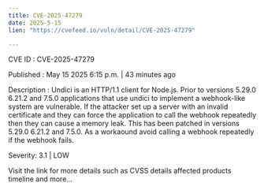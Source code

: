 ```yaml
---
title: CVE-2025-47279
date: 2025-5-15
lien: "https://cvefeed.io/vuln/detail/CVE-2025-47279"

---
```


CVE ID : CVE-2025-47279

Published :  May 15
2025
6:15 p.m. | 43 minutes ago

Description : Undici is an HTTP/1.1 client for Node.js. Prior to versions 5.29.0
6.21.2
and 7.5.0
applications that use undici to implement a webhook-like system are vulnerable. If the attacker set up a server with an invalid certificate
and they can force the application to call the webhook repeatedly
then they can cause a memory leak. This has been patched in versions 5.29.0
6.21.2
and 7.5.0. As a workaound
avoid calling a webhook repeatedly if the webhook fails.

Severity: 3.1 | LOW

Visit the link for more details
such as CVSS details
affected products
timeline
and more...
